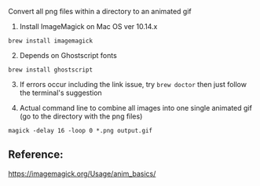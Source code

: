 Convert all png files within a directory to an animated gif 

1. Install ImageMagick on Mac OS ver 10.14.x 
```
brew install imagemagick
```

2. Depends on Ghostscript fonts
```
brew install ghostscript
```

3. If errors occur including the link issue, try `brew doctor` then just follow the terminal's suggestion

4. Actual command line to combine all images into one single animated gif (go to the directory with the png files)

`magick -delay 16 -loop 0 *.png output.gif`

## Reference:
https://imagemagick.org/Usage/anim_basics/
